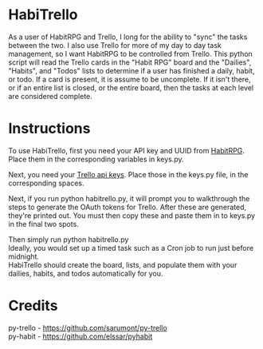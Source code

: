 HabiTrello
==========

As a user of HabitRPG and Trello, I long for the ability to "sync" the tasks between the two. I also use Trello for more of my day to day task management, so I want HabitRPG to be controlled from Trello. This python script will read the Trello cards in the "Habit RPG" board and the "Dailies", "Habits", and "Todos" lists to determine if a user has finished a daily, habit, or todo. If a card is present, it is assume to be uncomplete. If it isn't there, or if an entire list is closed, or the entire board, then the tasks at each level are considered complete. 

Instructions
============

To use HabiTrello, first you need your API key and UUID from [HabitRPG](https://habitrpg.com/#/options/settings/api). Place them in the corresponding variables in keys.py.

Next, you need your [Trello api keys](https://trello.com/1/appKey/generate). Place those in the keys.py file, in the corresponding spaces.

Next, if you run python habitrello.py, it will prompt you to walkthrough the steps to generate the OAuth tokens for Trello. After these are generated, they're printed out. You must then copy these and paste them in to keys.py in the final two spots.

Then simply run python habitrello.py  
Ideally, you would set up a timed task such as a Cron job to run just before midnight.  
HabiTrello should create the board, lists, and populate them with your dailies, habits, and todos automatically
for you.

Credits
=======
py-trello - https://github.com/sarumont/py-trello  
py-habit - https://github.com/elssar/pyhabit  
